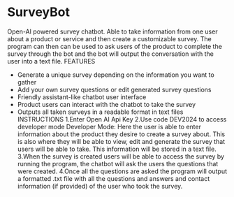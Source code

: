 # SurveyBot
Open-AI powered survey chatbot. Able to take information from one user about a product or service and then create a customizable survey. The program can then can be used to ask users of the product to complete the survey through the bot and the bot will output the conversation with the user into a text file.
FEATURES
- Generate a unique survey depending on the information you want to gather
- Add your own survey questions or edit generated survey questions
- Friendly assistant-like chatbot user interface
- Product users can interact with the chatbot to take the survey
- Outputs all taken surveys in a readable format in text files
INSTRUCTIONS
1.Enter Open AI Api Key
2.Use code DEV2024 to access developer mode
  Developer Mode: Here the user is able to enter information about the product they desire to create a survey about. This is also where they will be able to view, edit and generate the
  survey that users will be able to take. This information will be stored in a text file.
3.When the survey is created users will be able to access the survey by running the program, the chatbot will ask the users the questions that were created.
4.Once all the questions are asked the program will output a formatted .txt file with all the questions and answers and contact information (if provided) of the user who took the survey. 
